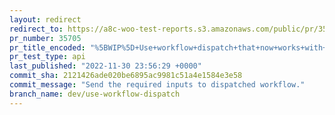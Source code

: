 ```yaml
---
layout: redirect
redirect_to: https://a8c-woo-test-reports.s3.amazonaws.com/public/pr/35705/api/index.html
pr_number: 35705
pr_title_encoded: "%5BWIP%5D+Use+workflow+dispatch+that+now+works+with+GITHUB_TOKEN"
pr_test_type: api
last_published: "2022-11-30 23:56:29 +0000"
commit_sha: 2121426ade020be6895ac9981c51a4e1584e3e58
commit_message: "Send the required inputs to dispatched workflow."
branch_name: dev/use-workflow-dispatch
---
```

